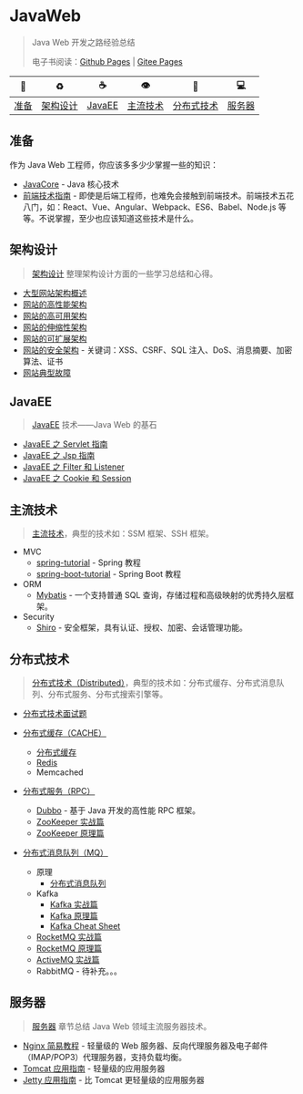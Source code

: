 # JavaWeb

> Java Web 开发之路经验总结
> 
> 电子书阅读：[Github Pages](https://dunwu.github.io/javaweb/) | [Gitee Pages](https://turnon.gitee.io/javaweb/)

| :beginner:    | :recycle:             | :coffee:          | :eye:                 | :eyes:                   | :computer:        |
| ------------- | --------------------- | ----------------- | --------------------- | ------------------------- | ------------- |
| [准备](#准备) | [架构设计](#架构设计) | [JavaEE](#javaee) | [主流技术](#主流技术) | [分布式技术](#分布式技术) | [服务器](#服务器) |

<!-- TOC -->

## 准备

作为 Java Web 工程师，你应该多多少少掌握一些的知识：

- [JavaCore](https://dunwu.github.io/javacore/) - Java 核心技术
- [前端技术指南](https://github.com/dunwu/frontend-tutorial) - 即使是后端工程师，也难免会接触到前端技术。前端技术五花八门，如：React、Vue、Angular、Webpack、ES6、Babel、Node.js 等等。不说掌握，至少也应该知道这些技术是什么。

## 架构设计

> [架构设计](docs/architecture/) 整理架构设计方面的一些学习总结和心得。

- [大型网站架构概述](docs/architecture/大型网站架构概述.md)
- [网站的高性能架构](docs/architecture/网站的高性能架构.md)
- [网站的高可用架构](docs/architecture/网站的高可用架构.md)
- [网站的伸缩性架构](docs/architecture/网站的伸缩性架构.md)
- [网站的可扩展架构](docs/architecture/网站的可扩展架构.md)
- [网站的安全架构](docs/architecture/网站的安全架构.md) - 关键词：XSS、CSRF、SQL 注入、DoS、消息摘要、加密算法、证书
- [网站典型故障](docs/architecture/网站典型故障.md)

## JavaEE

> [JavaEE](docs/javaee/) 技术——Java Web 的基石

- [JavaEE 之 Servlet 指南](docs/javaee/servlet.md)
- [JavaEE 之 Jsp 指南](docs/javaee/jsp.md)
- [JavaEE 之 Filter 和 Listener](docs/javaee/filter-and-listener.md)
- [JavaEE 之 Cookie 和 Session](docs/javaee/cookie-and-sesion.md)

## 主流技术

> [主流技术](docs/standalone/)，典型的技术如：SSM 框架、SSH 框架。

- MVC
  - [spring-tutorial](https://dunwu.gitbooks.io/spring-tutorial/) - Spring 教程
  - [spring-boot-tutorial](https://dunwu.github.io/spring-boot-tutorial/) - Spring Boot 教程
- ORM
  - [Mybatis](docs/standalone/orm/mybatis.md) - 一个支持普通 SQL 查询，存储过程和高级映射的优秀持久层框架。
- Security
  - [Shiro](docs/standalone/security/shiro.md) - 安全框架，具有认证、授权、加密、会话管理功能。

## 分布式技术

> [分布式技术（Distributed）](docs/distributed/)，典型的技术如：分布式缓存、分布式消息队列、分布式服务、分布式搜索引擎等。

- [分布式技术面试题](docs/distributed/分布式技术面试题.md)

- [分布式缓存（CACHE）](docs/distributed/cache)
  - [分布式缓存](docs/distributed/cache/分布式缓存.md)
  - [Redis](docs/distributed/cache/redis.md)
  - Memcached
- [分布式服务（RPC）](docs/distributed/rpc)
  - [Dubbo](docs/distributed/rpc/dubbo.md) - 基于 Java 开发的高性能 RPC 框架。
  - [ZooKeeper 实战篇](docs/distributed/rpc/zookeeper-basics.md)
  - [ZooKeeper 原理篇](docs/distributed/rpc/zookeeper-advanced.md)
- [分布式消息队列（MQ）](docs/distributed/mq)
  - 原理
    - [分布式消息队列](docs/distributed/mq/分布式消息队列.md)
  - Kafka
    - [Kafka 实战篇](docs/distributed/mq/kafka/kafka-basics.md)
    - [Kafka 原理篇](docs/distributed/mq/kafka/kafka-advanced.md)
    - [Kafka Cheat Sheet](docs/distributed/mq/kafka/kafka-cheat-sheet.md)
  - [RocketMQ 实战篇](docs/distributed/mq/rocketmq-basics.md)
  - [RocketMQ 原理篇](docs/distributed/mq/rocketmq-basics.md)
  - [ActiveMQ 实战篇](docs/distributed/mq/ActiveMQ.md)
  - RabbitMQ - 待补充。。。

## 服务器

> [服务器](docs/server/) 章节总结 Java Web 领域主流服务器技术。

- [Nginx 简易教程](https://github.com/dunwu/nginx-tutorial) - 轻量级的 Web 服务器、反向代理服务器及电子邮件（IMAP/POP3）代理服务器，支持负载均衡。
- [Tomcat 应用指南](docs/server/tomcat.md) - 轻量级的应用服务器
- [Jetty 应用指南](docs/server/jetty.md) - 比 Tomcat 更轻量级的应用服务器
